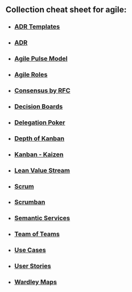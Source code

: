 ## Collection cheat sheet for agile:

- ### [ADR Templates](https://github.com/joelparkerhenderson/architecture_decision_record)
- ### [ADR](https://www.thoughtworks.com/de/radar/techniques/lightweight-architecture-decision-records)
- ### [Agile Pulse Model](https://www.parmatur.com/agile-pulse-model/portfolio-pulse/)
- ### [Agile Roles](http://agiletraining.com/wp-content/uploads/2014/09/Agile-vs.-Traditional-Roles.pdf)
- ### [Consensus by RFC](https://medium.com/leadsv/improve-transparency-with-rfcs-25de449e8bfc)
- ### [Decision Boards](https://thekitlab.wordpress.com/portfolio/basic-decision-making/)
- ### [Delegation Poker](http://www.ontheagilepath.net/2013/09/delegation-poker-and-delegation-board-to-clarify-roles-and-responsibilities-and-foster-faster-decision-making.html)
- ### [Depth of Kanban](http://leanagileprojects.blogspot.de/2013/03/depth-of-kanban-good-coaching-tool.html)
- ### [Kanban - Kaizen](https://de.wikipedia.org/wiki/Kaizen)
- ### [Lean Value Stream](https://devops.com/lean-value-stream-mapping-for-devops/)
- ### [Scrum](https://www.agile42.com/en/agile-info-center/scrum/scrum-cheat-sheet/)
- ### [Scrumban](https://www.agilealliance.org/what-is-scrumban/)
- ### [Semantic Services](http://pivio.io/)
- ### [Team of Teams](https://de.slideshare.net/codegenesys/teams-of-teams-slideshare)
- ### [Use Cases](http://www.gatherspace.com/static/use_case_example.html)
- ### [User Stories](https://www.mountaingoatsoftware.com/agile/user-stories)
- ### [Wardley Maps](https://medium.com/wardleymaps/on-playing-chess-2634b825dbac)